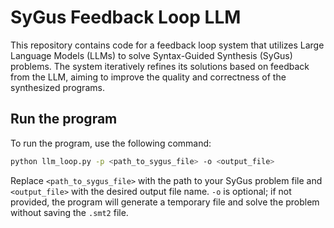 # SyGus Feedback Loop LLM

This repository contains code for a feedback loop system that utilizes Large Language Models (LLMs) to solve Syntax-Guided Synthesis (SyGus) problems. The system iteratively refines its solutions based on feedback from the LLM, aiming to improve the quality and correctness of the synthesized programs.

## Run the program

To run the program, use the following command:

```bash
python llm_loop.py -p <path_to_sygus_file> -o <output_file>
```

Replace `<path_to_sygus_file>` with the path to your SyGus problem file and `<output_file>` with the desired output file name. `-o` is optional; if not provided, the program will generate a temporary file and solve the problem without saving the `.smt2` file.
